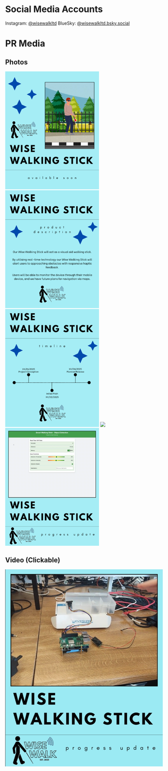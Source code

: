 # Social Media Accounts
Instagram: [@wisewalkltd](https://www.instagram.com/wisewalkltd/?igsh=NWcyZjd4endsZ3E3#)
BlueSky: [@wisewalkltd.bsky.social](https://bsky.app/profile/did:plc:tpbgblyr65ur2melblc5aokd)

# PR Media

## Photos
<img src="1.png" width="300" />  
<img src="2.png" width="300" />  
<img src="3.png" width="300" />  
<img src="STICK_3.png" width="300" />  
<img src="The_Product.png" width="300" />  

## Video (Clickable)
[![Watch this video on YouTube](thumbnail.png)](https://youtube.com/shorts/KGUc61me2IE)